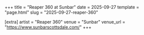 +++
title = "Reaper 360 at Sunbar"
date = 2025-09-27
template = "page.html"
slug = "2025-09-27-reaper-360"

[extra]
artist = "Reaper 360"
venue = "Sunbar"
venue_url = "https://www.sunbarscottsdale.com/"
+++

